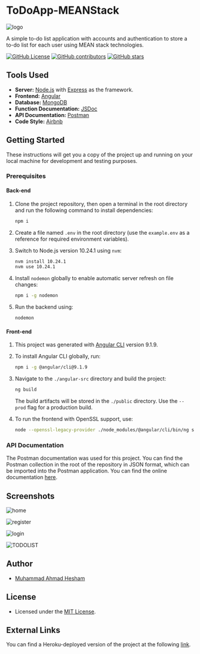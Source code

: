 # ToDoApp-MEANStack

![logo](./angular-src/src/icon.png)

A simple to-do list application with accounts and authentication to store a to-do list for each user using MEAN stack technologies.

[![GitHub License](https://img.shields.io/github/license/Etshawy1/ToDoApp-MEANStack?style=plastic)](https://img.shields.io/github/license/Etshawy1/ToDoApp-MEANStack?style=plastic)
[![GitHub contributors](https://img.shields.io/github/contributors/Etshawy1/ToDoApp-MEANStack?style=plastic)](https://img.shields.io/github/contributors/Etshawy1/ToDoApp-MEANStack?style=plastic)
[![GitHub stars](https://img.shields.io/github/stars/Etshawy1/ToDoApp-MEANStack?style=plastic)](https://github.com/Etshawy1/ToDoApp-MEANStack/stargazers?style=plastic)

## Tools Used

- **Server:** [Node.js](https://nodejs.org/en/download/) with [Express](https://expressjs.com/) as the framework.
- **Frontend:** [Angular](https://angular.io/)
- **Database:** [MongoDB](https://www.mongodb.com/)
- **Function Documentation:** [JSDoc](https://jsdoc.app/)
- **API Documentation:** [Postman](https://documenter.getpostman.com/view/10629897/SzzoZFE8)
- **Code Style:** [Airbnb](https://github.com/airbnb/javascript)

## Getting Started

These instructions will get you a copy of the project up and running on your local machine for development and testing purposes.

### Prerequisites

#### Back-end

1. Clone the project repository, then open a terminal in the root directory and run the following command to install dependencies:

   ```bash
   npm i
   ```

2. Create a file named `.env` in the root directory (use the `example.env` as a reference for required environment variables).

3. Switch to Node.js version 10.24.1 using `nvm`:

   ```bash
   nvm install 10.24.1
   nvm use 10.24.1
   ```

4. Install `nodemon` globally to enable automatic server refresh on file changes:

   ```bash
   npm i -g nodemon
   ```

5. Run the backend using:

   ```bash
   nodemon
   ```

#### Front-end

1. This project was generated with [Angular CLI](https://github.com/angular/angular-cli) version 9.1.9.

2. To install Angular CLI globally, run:

   ```bash
   npm i -g @angular/cli@9.1.9
   ```

3. Navigate to the `./angular-src` directory and build the project:

   ```bash
   ng build
   ```

   The build artifacts will be stored in the `./public` directory. Use the `--prod` flag for a production build.

4. To run the frontend with OpenSSL support, use:

   ```bash
   node --openssl-legacy-provider ./node_modules/@angular/cli/bin/ng serve
   ```

### API Documentation

The Postman documentation was used for this project. You can find the Postman collection in the root of the repository in JSON format, which can be imported into the Postman application. You can find the online documentation [here](https://documenter.getpostman.com/view/10629897/SzzoZFE8).

## Screenshots

![home](./screenshots/home.PNG)

![register](./screenshots/signup.PNG)

![login](./screenshots/login.PNG)

![TODOLIST](./screenshots/list.PNG)

## Author

- [Muhammad Ahmad Hesham](https://github.com/Etshawy1)

## License

- Licensed under the [MIT License](./License).

## External Links

You can find a Heroku-deployed version of the project at the following [link](https://task-organizer-mean.herokuapp.com/).